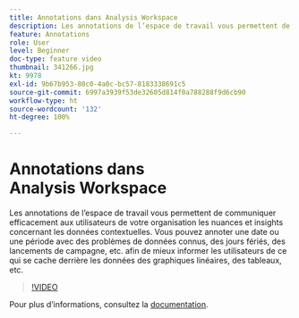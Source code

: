```yaml
---
title: Annotations dans Analysis Workspace
description: Les annotations de l’espace de travail vous permettent de communiquer efficacement aux utilisateurs de votre organisation les nuances et insights concernant les données contextuelles. Vous pouvez annoter une date ou une période avec des problèmes de données connus, des jours fériés, des lancements de campagne, etc. afin de mieux informer les utilisateurs de ce qui se cache derrière les données des graphiques linéaires, des tableaux, etc.
feature: Annotations
role: User
level: Beginner
doc-type: feature video
thumbnail: 341266.jpg
kt: 9978
exl-id: 9b67b953-80c0-4a0c-bc57-8183338691c5
source-git-commit: 6997a3939f53de32605d814f0a788288f9d6cb90
workflow-type: ht
source-wordcount: '132'
ht-degree: 100%

---
```


# Annotations dans Analysis Workspace

Les annotations de l’espace de travail vous permettent de communiquer efficacement aux utilisateurs de votre organisation les nuances et insights concernant les données contextuelles. Vous pouvez annoter une date ou une période avec des problèmes de données connus, des jours fériés, des lancements de campagne, etc. afin de mieux informer les utilisateurs de ce qui se cache derrière les données des graphiques linéaires, des tableaux, etc.

>[!VIDEO](https://video.tv.adobe.com/v/341266/?quality=12&learn=on)

Pour plus dʼinformations, consultez la [documentation](https://experienceleague.adobe.com/docs/analytics/analyze/analysis-workspace/components/annotations/overview.html?lang=fr).
